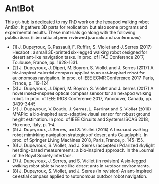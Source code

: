 # AntBot

This git-hub is dedicated to my PhD work on the hexapod walking robot AntBot. It gathers 3D parts for replication, but also some programs and experimental results. These materials go along with the following publications (international peer reviewed journals and conferences):

* (1) J. Dupeyroux, G. Passault, F. Ruffier, S. Viollet and J. Serres (2017) Hexabot : a small 3D-printed six-legged walking robot designed for desert ant-like navigation tasks. In proc. of IFAC Conference 2017, Toulouse, France, pp. 1628-1631.
* (2) J. Dupeyroux, J. Diperi, M. Boyron, S. Viollet and J. Serres (2017) A bio-inspired celestial compass applied to an ant-inspired robot for autonomous navigation. In proc. of IEEE ECMR Conference 2017, Paris, France, p. 119-124
* (3) J. Dupeyroux, J. Diperi, M. Boyron, S. Viollet and J. Serres (2017) A novel insect-inspired optical compass sensor for an hexapod walking robot. In proc. of IEEE IROS Conference 2017, Vancouver, Canada, pp. 3439-3445
* (4) J. Dupeyroux, V. Boutin, J. Serres, L. Perrinet and S. Viollet (2018) M²APix: a bio-inspired auto-adaptive visual sensor for robust ground height estimation. In proc. of IEEE Circuits and Systems ISCAS 2018, Florence, Italy, p. 1-4.
* (5) J. Dupeyroux, J. Serres, and S. Viollet (2018) A hexapod walking robot mimicking navigation strategies of desert ants Cataglyphis. In proc. of Springer Living Machines 2018, Paris, France, p. 145-156.
* (6) J. Dupeyroux, S. Viollet, and J. Serres (accepted) Polarized skylight heading-based measurements: a bio-inspired approach. In the Journal of the Royal Society Interface. 
* (7) J. Dupeyroux, J. Serres, and S. Viollet (in revision) A six-legged walking robot able to home like desert ants in outdoor environments.
* (8) J. Dupeyroux, S. Viollet, and J. Serres (in revision) An ant-inspired celestial compass applied to autonomous outdoor robot navigation. 
